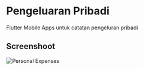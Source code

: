 # Pengeluaran Pribadi

Flutter Mobile Apps untuk catatan pengeluran pribadi

## Screenshoot

![Personal Expenses](https://user-images.githubusercontent.com/17192766/83346507-35de7b80-a347-11ea-9835-03e24a4d35b1.png)


